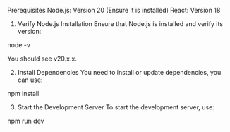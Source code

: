 Prerequisites
Node.js: Version 20 (Ensure it is installed)
React: Version 18

1. Verify Node.js Installation
Ensure that Node.js is installed and verify its version:

node -v

You should see v20.x.x.

2. Install Dependencies
You need to install or update dependencies, you can use:

npm install

3. Start the Development Server
To start the development server, use:

npm run dev